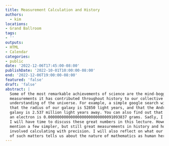 ```yaml
---
title: Measurement Calculation and History
authors:
  - kim
locations:
- Grand Ballroom
tags:
- ''
outputs:
- HTML
- Calendar
categories:
- public
date: '2022-12-06T17:45:00-08:00'
publishDate: '2022-10-01T10:00:00-08:00'
end: '2022-12-06T19:00:00-08:00'
featured: 'false'
draft: 'false'
abstract: |
  Some of the most remarkable achievements of science are the mind-boggling
  measurements it has contributed throughout history to our collective
  understanding of the universe. For example, a simple google search will reveal
  that the radius of our galaxy is 52850 light years, and that the Andromeda
  galaxy is 2.537 million light years away. You can also find out that the mass of
  an electron is 0.00000000000000000000000000091093837 grams. Sadly, I don’t think
  I will have time to discuss these great numbers in this lecture. However, I will
  mention a few simpler, but still great measurements in history and how they
  involved calculating with precision. I will also reflect on what our knowledge
  of such matters tells us about the nature of mathematics as human heritage.
---
```

